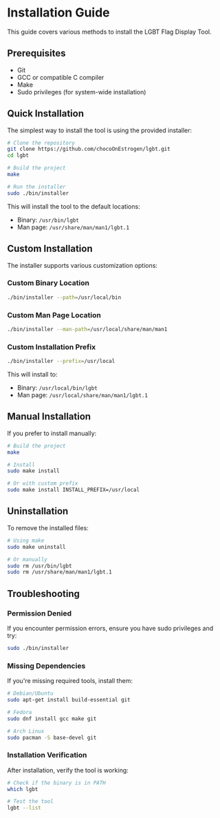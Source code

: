 # Installation Guide

This guide covers various methods to install the LGBT Flag Display Tool.

## Prerequisites

- Git
- GCC or compatible C compiler
- Make
- Sudo privileges (for system-wide installation)

## Quick Installation

The simplest way to install the tool is using the provided installer:

```bash
# Clone the repository
git clone https://github.com/chocoOnEstrogen/lgbt.git
cd lgbt

# Build the project
make

# Run the installer
sudo ./bin/installer
```

This will install the tool to the default locations:
- Binary: `/usr/bin/lgbt`
- Man page: `/usr/share/man/man1/lgbt.1`

## Custom Installation

The installer supports various customization options:

### Custom Binary Location

```bash
./bin/installer --path=/usr/local/bin
```

### Custom Man Page Location

```bash
./bin/installer --man-path=/usr/local/share/man/man1
```

### Custom Installation Prefix

```bash
./bin/installer --prefix=/usr/local
```

This will install to:
- Binary: `/usr/local/bin/lgbt`
- Man page: `/usr/local/share/man/man1/lgbt.1`

## Manual Installation

If you prefer to install manually:

```bash
# Build the project
make

# Install
sudo make install

# Or with custom prefix
sudo make install INSTALL_PREFIX=/usr/local
```

## Uninstallation

To remove the installed files:

```bash
# Using make
sudo make uninstall

# Or manually
sudo rm /usr/bin/lgbt
sudo rm /usr/share/man/man1/lgbt.1
```

## Troubleshooting

### Permission Denied

If you encounter permission errors, ensure you have sudo privileges and try:

```bash
sudo ./bin/installer
```

### Missing Dependencies

If you're missing required tools, install them:

```bash
# Debian/Ubuntu
sudo apt-get install build-essential git

# Fedora
sudo dnf install gcc make git

# Arch Linux
sudo pacman -S base-devel git
```

### Installation Verification

After installation, verify the tool is working:

```bash
# Check if the binary is in PATH
which lgbt

# Test the tool
lgbt --list
``` 